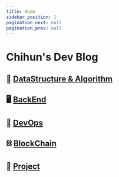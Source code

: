 ```yaml
---
title: Home
sidebar_position: 1
pagination_next: null
pagination_prev: null
---
```


# Chihun's Dev Blog

## 🧠 [DataStructure & Algorithm](./datastructure-algorithm)

## 🖥️ [BackEnd](./backend)

## 🚀 [DevOps](./devops)

## ⛓️ [BlockChain](./blockchain)

## 📁 [Project](./project)
